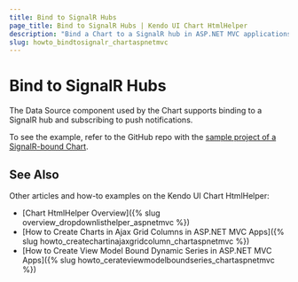 ```yaml
---
title: Bind to SignalR Hubs
page_title: Bind to SignalR Hubs | Kendo UI Chart HtmlHelper
description: "Bind a Chart to a SignalR hub in ASP.NET MVC applications."
slug: howto_bindtosignalr_chartaspnetmvc
---
```


# Bind to SignalR Hubs

The Data Source component used by the Chart supports binding to a SignalR hub and subscribing to push notifications.

To see the example, refer to the GitHub repo with the [sample project of a SignalR-bound Chart](https://github.com/telerik/ui-for-aspnet-mvc-examples/tree/master/chart/signalr-bound-chart).

## See Also

Other articles and how-to examples on the Kendo UI Chart HtmlHelper:

* [Chart HtmlHelper Overview]({% slug overview_dropdownlisthelper_aspnetmvc %})
* [How to Create Charts in Ajax Grid Columns in ASP.NET MVC Apps]({% slug howto_createchartinajaxgridcolumn_chartaspnetmvc %})
* [How to Create View Model Bound Dynamic Series in ASP.NET MVC Apps]({% slug howto_cerateviewmodelboundseries_chartaspnetmvc %})
